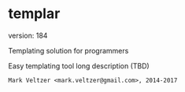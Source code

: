 templar
=======

version: 184

Templating solution for programmers

Easy templating tool long description (TBD)

	Mark Veltzer <mark.veltzer@gmail.com>, 2014-2017
